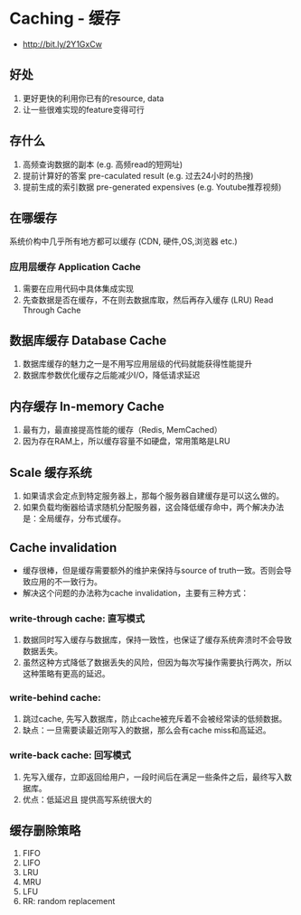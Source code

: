 # Caching - 缓存
- http://bit.ly/2Y1GxCw

## 好处
1. 更好更快的利用你已有的resource, data
2. 让一些很难实现的feature变得可行


## 存什么
1. 高频查询数据的副本 (e.g. 高频read的短网址) 
2. 提前计算好的答案 pre-caculated result (e.g. 过去24小时的热搜)
3. 提前生成的索引数据 pre-generated expensives (e.g. Youtube推荐视频)


## 在哪缓存
系统价构中几乎所有地方都可以缓存 (CDN, 硬件,OS,浏览器 etc.)
### 应用层缓存 Application Cache
1. 需要在应用代码中具体集成实现
2. 先查数据是否在缓存，不在则去数据库取，然后再存入缓存 (LRU) Read Through Cache
## 数据库缓存 Database Cache
1. 数据库缓存的魅力之一是不用写应用层级的代码就能获得性能提升
2. 数据库参数优化缓存之后能减少I/O，降低请求延迟
## 内存缓存 In-memory Cache
1. 最有力，最直接提高性能的缓存（Redis, MemCached）
2. 因为存在RAM上，所以缓存容量不如硬盘，常用策略是LRU 


## Scale 缓存系统
1. 如果请求会定点到特定服务器上，那每个服务器自建缓存是可以这么做的。
2. 如果负载均衡器给请求随机分配服务器，这会降低缓存命中，两个解决办法是：全局缓存，分布式缓存。


## Cache invalidation
- 缓存很棒，但是缓存需要额外的维护来保持与source of truth一致。否则会导致应用的不一致行为。
- 解决这个问题的办法称为cache invalidation，主要有三种方式：
### write-through cache: 直写模式
1. 数据同时写入缓存与数据库，保持一致性，也保证了缓存系统奔溃时不会导致数据丢失。
2. 虽然这种方式降低了数据丢失的风险，但因为每次写操作需要执行两次，所以这种策略有更高的延迟。
### write-behind cache:
1. 跳过cache, 先写入数据库，防止cache被充斥着不会被经常读的低频数据。
2. 缺点：一旦需要读最近刚写入的数据，那么会有cache miss和高延迟。
### write-back cache: 回写模式
1. 先写入缓存，立即返回给用户，一段时间后在满足一些条件之后，最终写入数据库。
2. 优点：低延迟且 提供高写系统很大的


## 缓存删除策略
1. FIFO
2. LIFO
3. LRU
4. MRU
5. LFU
6. RR: random replacement